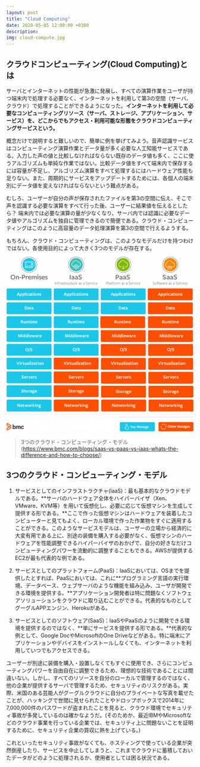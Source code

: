 ```yaml
---
layout: post
title: "Cloud Computing"
date: 2020-05-05 12:00:00 +0300
description: 
img: cloud-compute.jpg 
---
```


## クラウドコンピューティング(Cloud Computing)とは
サーバとインターネットの性能が急激に発展し、すべての演算作業をユーザが持つ端末内で処理する必要なく、インターネットを利用して第3の空間（サーバ、クラウド）で処理することができるようになった。**インターネットを利用して必要なコンピューティングリソース（サーバ、ストレージ、アプリケーション、サービス）を、どこからでもアクセス・利用可能な形態をクラウドコンピューティングサービスという。**

概念だけで説明すると難しいので、簡単に例を挙げてみよう。音声認識サービスはコンピューティング演算作業とデータ量が多く必要な人工知能サービスである。入力した声の値と比較しなければならない既存のデータ値も多く、ここに使うアルゴリズムも単純な作業ではない。比較データ値をすべて端末内で保存するには容量が不足し、アルゴリズム演算をすべて処理するにはハードウェア性能も足りない。また、周期的にサービスをアップデートするためには、各個人の端末別にデータ値を変えなければならないという難点がある。

むしろ、ユーザーが自分の声が保存されたファイルを第3の空間に伝え、そこで声を認識する必要な演算をすべて行った後、ユーザーに結果値を伝えるとしたら？
端末内では必要な演算の量が少なくなり、サーバ内では認識に必要なデータ値やアルゴリズムを独自に管理できるので簡便である。クラウド・コンピューティングはこのように高容量のデータ処理演算を第3の空間で行えるようする。

もちろん、クラウド・コンピューティングは、このようなモデルだけを持つわけではない。各使用目的によって大きく3つのモデルが存在する。

![3つのクラウド・コンピューティング・モデル](../assets/img/saas-vs-paas-vs-iaas.png)
> 3つのクラウド・コンピューティング・モデル(https://www.bmc.com/blogs/saas-vs-paas-vs-iaas-whats-the-difference-and-how-to-choose/)

## 3つのクラウド・コンピューティング・モデル
1. サービスとしてのインフラストラクチャ(IaaS)：最も基本的なクラウドモデルである。**サーバのハードウェア全体をハイパーバイザ（Xen、VMware、KVM等）を用いて仮想化し、必要に応じて仮想マシンを生成して提供する形である。**ここで作った仮想マシンはハードウェアを装着したコンピューターと見てもよく、ローカル環境で作った作業物をすぐに適用することができる。このようなサービスモデルは、ユーザーの立場から経済的に大変有用である上に、別途の装備を購入する必要がなく、仮想マシンのハードウェアを性能調整できるハイパーバイザのおかげで、自分の好きなだけコンピューティングパワーを流動的に調整することもできる。AWSが提供するEC2が最も代表的な例である。

2. サービスとしてのプラットフォーム(PaaS)：IaaSにおいては、OSまでを提供したとすれば、PaaSにおいては、これに**プログラミング言語の実行環境、データベース、ウェブサーバのような機能を組み込み、ユーザが開発できる環境を提供する。**アプリケーション開発者は特に問題なくソフトウェアソリューションをクラウドに取り込むことができる。代表的なものとしてグーグルAPPエンジン、Herokuがある。

3. サービスとしてのソフトウェア(SaaS)：IaaSやPaaSのように開発できる環境を提供するのではなく、**単にサービスを提供する形である。**代表的な例として、Google DocやMicrosoftのOne Driveなどがある。特に端末にアプリケーションやデバイスをインストールしなくても、インターネットを利用していつでもアクセスできる。

ユーザーが別途に装備を購入・設置しなくてもすぐに使用でき、さらにコンピューティングパワーを自由自在に調整できるため、理想的な技術であることには間違いない。しかし、すべてのリソースを自分のローカルで管理するのではなく、他の企業が提供するサーバで管理するため、セキュリティのリスクがある。実際、米国のある芸能人がグーグルクラウドに自分のプライベートな写真を載せたことが、ハッキングで世間に見せられたことやドロップボックスで2014年に7,000,000件のパスワードが盗まれたことを見ると、クラウド環境でセキュリティ事故が多発しているのは確かなようだ。(そのためか、最近IBMやMicrosoftなどのクラウド事業を行っている企業では、セキュリティ上に問題ないことを証明するために、セキュリティ企業の買収に熱を上げている。)

これといったセキュリティ事故がなくても、ホスティングで使っている企業が突然倒産したり、サービスを中止してしまうと、これまでクラウドに蓄積しておいたデータがどのように処理されるか、使用者としては困る状況である。